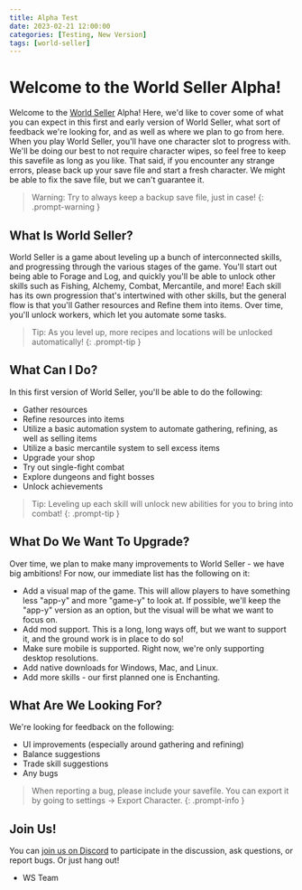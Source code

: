 ```yaml
---
title: Alpha Test
date: 2023-02-21 12:00:00
categories: [Testing, New Version]
tags: [world-seller]
---
```


# Welcome to the World Seller Alpha!

Welcome to the [World Seller](https://play.worldsellergame.com) Alpha! Here, we'd like to cover some of what you can expect in this first and early version of World Seller, what sort of feedback we're looking for, and as well as where we plan to go from here. When you play World Seller, you'll have one character slot to progress with. We'll be doing our best to not require character wipes, so feel free to keep this savefile as long as you like. That said, if you encounter any strange errors, please back up your save file and start a fresh character. We might be able to fix the save file, but we can't guarantee it.



> Warning: Try to always keep a backup save file, just in case!
{: .prompt-warning }

## What Is World Seller?

World Seller is a game about leveling up a bunch of interconnected skills, and progressing through the various stages of the game. You'll start out being able to Forage and Log, and quickly you'll be able to unlock other skills such as Fishing, Alchemy, Combat, Mercantile, and more! Each skill has its own progression that's intertwined with other skills, but the general flow is that you'll Gather resources and Refine them into items. Over time, you'll unlock workers, which let you automate some tasks.

> Tip: As you level up, more recipes and locations will be unlocked automatically!
{: .prompt-tip }

## What Can I Do?

In this first version of World Seller, you'll be able to do the following:

* Gather resources
* Refine resources into items
* Utilize a basic automation system to automate gathering, refining, as well as selling items
* Utilize a basic mercantile system to sell excess items
* Upgrade your shop
* Try out single-fight combat
* Explore dungeons and fight bosses
* Unlock achievements

> Tip: Leveling up each skill will unlock new abilities for you to bring into combat!
{: .prompt-tip }

## What Do We Want To Upgrade?

Over time, we plan to make many improvements to World Seller - we have big ambitions! For now, our immediate list has the following on it:

* Add a visual map of the game. This will allow players to have something less "app-y" and more "game-y" to look at. If possible, we'll keep the "app-y" version as an option, but the visual will be what we want to focus on.
* Add mod support. This is a long, long ways off, but we want to support it, and the ground work is in place to do so!
* Make sure mobile is supported. Right now, we're only supporting desktop resolutions.
* Add native downloads for Windows, Mac, and Linux.
* Add more skills - our first planned one is Enchanting.

## What Are We Looking For?

We're looking for feedback on the following:

* UI improvements (especially around gathering and refining)
* Balance suggestions
* Trade skill suggestions
* Any bugs

> When reporting a bug, please include your savefile. You can export it by going to settings -> Export Character.
{: .prompt-info }

## Join Us!

You can [join us on Discord](https://discord.worldsellergame.com/) to participate in the discussion, ask questions, or report bugs. Or just hang out!

- WS Team
